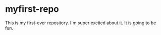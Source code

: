 # myfirst-repo
This is my first-ever repository. I'm super excited about it.
It is going to be fun.
